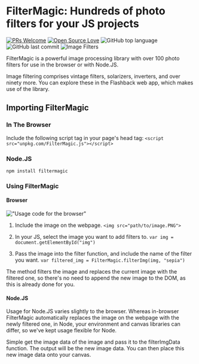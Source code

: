 # FilterMagic: Hundreds of photo filters for your JS projects

[![PRs Welcome](https://img.shields.io/badge/PRs-welcome-brightgreen.svg?style=flat-square)](http://makeapullrequest.com) 
[![Open Source Love](https://badges.frapsoft.com/os/v1/open-source.png?v=103)](https://github.com/ellerbrock/open-source-badges/)
![GitHub top language](https://img.shields.io/github/languages/top/badges/shields.svg)
![GitHub last commit](https://img.shields.io/github/last-commit/google/skia.svg)
![Image Filters]()

FilterMagic is a powerful image processing library with over 100 photo filters for use in the browser or with Node.JS.

Image filtering comprises vintage filters, solarizers, inverters, and over ninety more. You can explore these in the Flashback web app, 
which makes use of the library.

## Importing FilterMagic
### In The Browser
Include the following script tag in your page's head tag: `<script src="unpkg.com/FilterMagic.js"></script>`

### Node.JS
`npm install filtermagic`


### Using FilterMagic
#### Browser
!["Usage code for the browser"](https://github.com/silvia-odwyer/FilterMagic/blob/master/browser_code.png "Usage code for the browser")

1. Include the image on the webpage. `<img src="path/to/image.PNG">`

2. In your JS, select the image you want to add filters to. `var img = document.getElementById("img")`

3. Pass the image into the filter function, and include the name of the filter you want. 
`var filtered_img = FilterMagic.filterImg(img, "sepia")`

The method filters the image and replaces the current image with the filtered one, so there's no need to append the new image to the DOM, as this is already
done for you.

#### Node.JS
Usage for Node.JS varies slightly to the browser. Whereas in-browser FilterMagic automatically replaces the image on the webpage with the newly filtered one, 
in Node, your environment and canvas libraries can differ, so we've kept usage flexible for Node. 

Simple get the image data of the image and pass it to the filterImgData function. The output will be the new image data. 
You can then place this new image data onto your canvas.